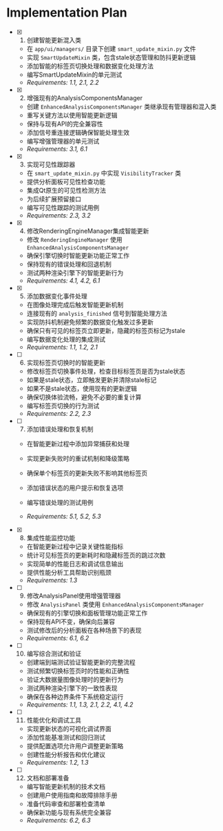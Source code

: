 # Implementation Plan

- [x] 1. 创建智能更新混入类




  - 在 `app/ui/managers/` 目录下创建 `smart_update_mixin.py` 文件
  - 实现 `SmartUpdateMixin` 类，包含stale状态管理和防抖更新逻辑
  - 添加智能的标签页切换处理和数据变化处理方法
  - 编写SmartUpdateMixin的单元测试
  - _Requirements: 1.1, 2.1, 2.2_

- [x] 2. 增强现有的AnalysisComponentsManager


  - 创建 `EnhancedAnalysisComponentsManager` 类继承现有管理器和混入类
  - 重写关键方法以使用智能更新逻辑
  - 保持与现有API的完全兼容性
  - 添加信号重连接逻辑确保智能处理生效
  - 编写增强管理器的单元测试
  - _Requirements: 3.1, 6.1_


- [x] 3. 实现可见性跟踪器

  - 在 `smart_update_mixin.py` 中实现 `VisibilityTracker` 类
  - 提供分析面板可见性检查功能
  - 集成Qt原生的可见性检测方法
  - 为后续扩展预留接口
  - 编写可见性跟踪的测试用例
  - _Requirements: 2.3, 3.2_


- [x] 4. 修改RenderingEngineManager集成智能更新

  - 修改 `RenderingEngineManager` 使用 `EnhancedAnalysisComponentsManager`
  - 确保引擎切换时智能更新功能正常工作
  - 保持现有的错误处理和回退机制
  - 测试两种渲染引擎下的智能更新行为
  - _Requirements: 4.1, 4.2, 6.1_

- [x] 5. 添加数据变化事件处理


  - 在图像处理完成后触发智能更新机制
  - 连接现有的 `analysis_finished` 信号到智能处理方法
  - 实现防抖机制避免频繁的数据变化触发过多更新
  - 确保只有可见的标签页立即更新，隐藏的标签页标记为stale
  - 编写数据变化处理的集成测试
  - _Requirements: 1.1, 1.2, 2.1_





- [ ] 6. 实现标签页切换时的智能更新
  - 修改标签页切换事件处理，检查目标标签页是否为stale状态
  - 如果是stale状态，立即触发更新并清除stale标记
  - 如果不是stale状态，使用现有的更新逻辑
  - 确保切换体验流畅，避免不必要的重复计算
  - 编写标签页切换的行为测试
  - _Requirements: 2.2, 2.3_



- [ ] 7. 添加错误处理和恢复机制
  - 在智能更新过程中添加异常捕获和处理
  - 实现更新失败时的重试机制和降级策略
  - 确保单个标签页的更新失败不影响其他标签页
  - 添加错误状态的用户提示和恢复选项

  - 编写错误处理的测试用例
  - _Requirements: 5.1, 5.2, 5.3_

- [x] 8. 集成性能监控功能


  - 在智能更新过程中记录关键性能指标
  - 统计可见标签页的更新耗时和隐藏标签页的跳过次数
  - 实现简单的性能日志和调试信息输出
  - 提供性能分析工具帮助识别瓶颈
  - _Requirements: 1.3_



- [ ] 9. 修改AnalysisPanel使用增强管理器
  - 修改 `AnalysisPanel` 类使用 `EnhancedAnalysisComponentsManager`
  - 确保现有的引擎切换和面板管理功能正常工作
  - 保持现有API不变，确保向后兼容
  - 测试修改后的分析面板在各种场景下的表现
  - _Requirements: 6.1, 6.2_

- [ ] 10. 编写综合测试和验证
  - 创建端到端测试验证智能更新的完整流程
  - 测试频繁切换标签页时的性能和正确性
  - 验证大数据量图像处理时的更新行为
  - 测试两种渲染引擎下的一致性表现
  - 确保在各种边界条件下系统稳定运行
  - _Requirements: 1.1, 1.3, 2.1, 2.2, 4.1, 4.2_

- [ ] 11. 性能优化和调试工具
  - 实现更新状态的可视化调试界面
  - 添加性能基准测试和回归测试
  - 提供配置选项允许用户调整更新策略
  - 创建性能分析报告和优化建议
  - _Requirements: 1.2, 1.3_

- [ ] 12. 文档和部署准备
  - 编写智能更新机制的技术文档
  - 创建用户使用指南和故障排除手册
  - 准备代码审查和部署检查清单
  - 确保新功能与现有系统完全兼容
  - _Requirements: 6.2, 6.3_